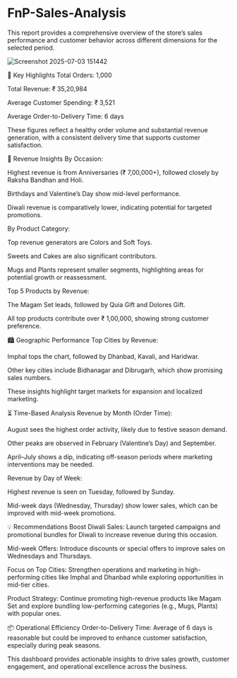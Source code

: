 # FnP-Sales-Analysis
This report provides a comprehensive overview of the store’s sales performance and customer behavior across different dimensions for the selected period.

![Screenshot 2025-07-03 151442](https://github.com/user-attachments/assets/6a072ee3-badf-47b3-a609-ffd71a291417)


📌 Key Highlights
Total Orders: 1,000

Total Revenue: ₹ 35,20,984

Average Customer Spending: ₹ 3,521

Average Order-to-Delivery Time: 6 days

These figures reflect a healthy order volume and substantial revenue generation, with a consistent delivery time that supports customer satisfaction.

🎉 Revenue Insights
By Occasion:

Highest revenue is from Anniversaries (₹ 7,00,000+), followed closely by Raksha Bandhan and Holi.

Birthdays and Valentine’s Day show mid-level performance.

Diwali revenue is comparatively lower, indicating potential for targeted promotions.

By Product Category:

Top revenue generators are Colors and Soft Toys.

Sweets and Cakes are also significant contributors.

Mugs and Plants represent smaller segments, highlighting areas for potential growth or reassessment.

Top 5 Products by Revenue:

The Magam Set leads, followed by Quia Gift and Dolores Gift.

All top products contribute over ₹ 1,00,000, showing strong customer preference.

🏙️ Geographic Performance
Top Cities by Revenue:

Imphal tops the chart, followed by Dhanbad, Kavali, and Haridwar.

Other key cities include Bidhanagar and Dibrugarh, which show promising sales numbers.

These insights highlight target markets for expansion and localized marketing.

⏳ Time-Based Analysis
Revenue by Month (Order Time):

August sees the highest order activity, likely due to festive season demand.

Other peaks are observed in February (Valentine’s Day) and September.

April–July shows a dip, indicating off-season periods where marketing interventions may be needed.

Revenue by Day of Week:

Highest revenue is seen on Tuesday, followed by Sunday.

Mid-week days (Wednesday, Thursday) show lower sales, which can be improved with mid-week promotions.

💡 Recommendations
Boost Diwali Sales: Launch targeted campaigns and promotional bundles for Diwali to increase revenue during this occasion.

Mid-week Offers: Introduce discounts or special offers to improve sales on Wednesdays and Thursdays.

Focus on Top Cities: Strengthen operations and marketing in high-performing cities like Imphal and Dhanbad while exploring opportunities in mid-tier cities.

Product Strategy: Continue promoting high-revenue products like Magam Set and explore bundling low-performing categories (e.g., Mugs, Plants) with popular ones.

📦 Operational Efficiency
Order-to-Delivery Time: Average of 6 days is reasonable but could be improved to enhance customer satisfaction, especially during peak seasons.

This dashboard provides actionable insights to drive sales growth, customer engagement, and operational excellence across the business.
